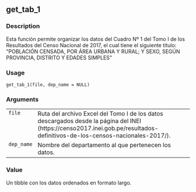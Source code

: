 

## get_tab_1

### Description

Esta función permite organizar los datos del Cuadro Nº 1 del Tomo I de
los Resultados del Censo Nacional de 2017, el cual tiene el siguiente
título: "POBLACIÓN CENSADA, POR ÁREA URBANA Y RURAL; Y SEXO, SEGÚN
PROVINCIA, DISTRITO Y EDADES SIMPLES"

### Usage

<pre><code class='language-R'>get_tab_1(file, dep_name = NULL)
</code></pre>

### Arguments

<table>
<tr>
<td style="white-space: nowrap; font-family: monospace; vertical-align: top">
<code id="get_tab_1_:_file">file</code>
</td>
<td>
Ruta del archivo Excel del Tomo I de los datos descargados desde la
página del INEI
(https://censo2017.inei.gob.pe/resultados-definitivos-de-los-censos-nacionales-2017/).
</td>
</tr>
<tr>
<td style="white-space: nowrap; font-family: monospace; vertical-align: top">
<code id="get_tab_1_:_dep_name">dep_name</code>
</td>
<td>
Nombre del departamento al que pertenecen los datos.
</td>
</tr>
</table>

### Value

Un tibble con los datos ordenados en formato largo.
